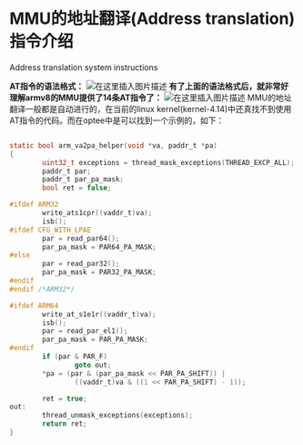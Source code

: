 # MMU的地址翻译(Address translation)指令介绍



Address translation system instructions

**AT指令的语法格式：**
![在这里插入图片描述](https://img-blog.csdnimg.cn/2020111915071585.png#pic_center)
**有了上面的语法格式后，就非常好理解armv8的MMU提供了14条AT指令了：**
![在这里插入图片描述](https://img-blog.csdnimg.cn/20201119150939390.png?x-oss-process=image/watermark,type_ZmFuZ3poZW5naGVpdGk,shadow_10,text_aHR0cHM6Ly9ibG9nLmNzZG4ubmV0L3dlaXhpbl80MjEzNTA4Nw==,size_16,color_FFFFFF,t_70#pic_center)
MMU的地址翻译一般都是自动进行的，在当前的linux kernel(kernel-4.14)中还真找不到使用AT指令的代码。而在optee中是可以找到一个示例的，如下：

```c

static bool arm_va2pa_helper(void *va, paddr_t *pa)
{
        uint32_t exceptions = thread_mask_exceptions(THREAD_EXCP_ALL);
        paddr_t par;
        paddr_t par_pa_mask;
        bool ret = false;

#ifdef ARM32
        write_ats1cpr((vaddr_t)va);
        isb();
#ifdef CFG_WITH_LPAE
        par = read_par64();
        par_pa_mask = PAR64_PA_MASK;
#else
        par = read_par32();
        par_pa_mask = PAR32_PA_MASK;
#endif
#endif /*ARM32*/

#ifdef ARM64
        write_at_s1e1r((vaddr_t)va);
        isb();
        par = read_par_el1();
        par_pa_mask = PAR_PA_MASK;
#endif
        if (par & PAR_F)
                goto out;
        *pa = (par & (par_pa_mask << PAR_PA_SHIFT)) |
                ((vaddr_t)va & ((1 << PAR_PA_SHIFT) - 1));

        ret = true;
out:
        thread_unmask_exceptions(exceptions);
        return ret;
}

```
